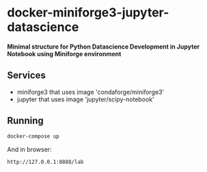 # docker-miniforge3-jupyter-datascience

#### Minimal structure for Python Datascience Development in Jupyter Notebook using Miniforge environment

## Services
- miniforge3 that uses image 'condaforge/miniforge3'
- jupyter that uses image 'jupyter/scipy-notebook'

## Running
```sh
docker-compose up
```
And in browser: 

```sh
http://127.0.0.1:8888/lab
```
